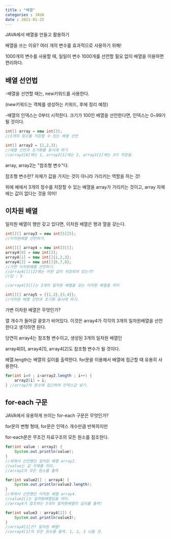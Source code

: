 ```yaml
---
title : "배열"
categories : JAVA
date : 2021-01-25
---
```




JAVA에서 배열을 만들고 활용하기

배열을 쓰는 이유? 여러 개의 변수를 효과적으로 사용하기 위해!

1000개의 변수를 사용할 때, 일일이 변수 1000개를 선언할 필요 없이 배열을 이용하면 편리하다.



## 배열 선언법

-배열을 선언할 때는, new키워드를 사용한다.

(new키워드는 객체를 생성하는 키워드, 후에 정리 예정)

-배열의 인덱스는 0부터 시작한다. 크기가 100인 배열을 선언한다면, 인덱스는 0~99가 될 것이다.

```java
int[] array = new int[3];
//3개의 정수를 저장할 수 있는 배열 선언

int[] array2 = {1,2,3};
//배열 선언과 초기화를 동시에 하기
//array2[0]에는 1, array2[1]에는 2, array2[2]에는 3이 저장됨.
```

array, array2는 "참조형 변수"다.

참조형 변수란?  자체가 값을 가지는 것이 아니라 가리키는 역할을 하는 것!

위에 예에서 3개의 정수를 저장할 수 있는 배열을 array가 가리키는 것이고, array 자체에는 값이 없다는 것을 의미!



## 이차원 배열

일차원 배열이 행만 갖고 있다면, 이차원 배열은 행과 열을 갖는다.

```java
int[][] array3 = new int[5][5];
//이차원배열 선언하기.

int[][] array4 = new int[3][];
array4[0] = new int[3];
array4[1] = new int[]{1,2,3};
array4[2] = new int[]{6,7,8};
//가변 이차원배열 선언하기.
//array4[1][2]에는 어떤 값이 저장되어 있는가?
//답 : 5

//array4[3][]는 3개의 일차원 배열을 갖는 이차원 배열을 의미

int[][] array5 = {{1,2},{3,4}};
//이차원 배열 선언과 초기화 동시에 하기.
```

가변 이차원 배열은 무엇인가?

열 개수가 들어갈 괄호가 비어있다. 이것은 array4가 각각의 3개의 일차원배열을 선언한다고 생각하면 된다.

당연히 array4는 참조형 변수이고, 생성된 3개의 일차원 배열인

array4[0], array4[1], array4[2]도 참조형 변수가 될 것이다.



배열.length는 배열의 길이를 출력한다. for문을 이용해서 배열에 접근할 때 유용히 사용한다.

```java
for(int i=0 ; i<array2.length ; i++) {
    array2[i] = i;
} //array2의 원소에 접근하여 인덱스값 넣기.
```





## for-each 구문

JAVA에서 유용하게 쓰이는 for-each 구문은 무엇인가?

for문의 변형 형태, for문은 인덱스 개수만큼 반복하지만

for-each문은 무조건 자료구조의 모든 원소를 참조한다.

```java
for(int value : array2) {
    System.out.println(value);
} 
//위에서 선언했던 일차원 배열 array2.
//value는 값 자체를 의미.
//array2의 모든 원소를 출력

for(int value2[] : array4) {
    System.out.println(value2.length);
}
//위에서 선언했던 이차원 배열 array4.
//value2[]는 일차원배열임을 의미.
//array4가 참조하는 3개의 일차원배열의 길이를 출력!

for(int value3 : array4[1]) {
    System.out.println(value3);
}
//array4[1]은? 일차원 배열!
//array4[1]의 모든 원소를 출력. 1, 2, 3 나올 것.
```
